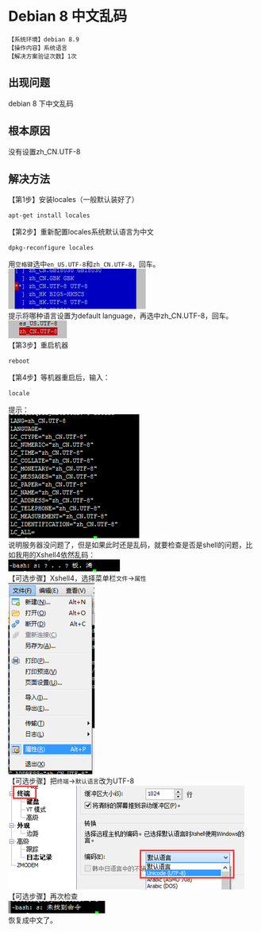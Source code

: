 # Debian 8 中文乱码
`【系统环境】debian 8.9`  
`【操作内容】系统语言`  
`【解决方案验证次数】1次`  
## <i class="fa fa-question-circle"></i> 出现问题
debian 8 下中文乱码
## <i class="fa fa-bullseye"></i> 根本原因
没有设置zh_CN.UTF-8
## <i class="fa fa-check-circle"></i> 解决方法
【第1步】安装locales（一般默认装好了）
```bash
apt-get install locales
```
【第2步】重新配置locales系统默认语言为中文
```bash
dpkg-reconfigure locales
```
用`空格键`选中`en_US.UTF-8`和`zh_CN.UTF-8`，回车。  
![](assets/001/20180619-3e6196bb.png)  
提示将哪种语言设置为default language，再选中zh_CN.UTF-8，回车。  
![](assets/001/20180619-fbf8f0b2.png)  
【第3步】重启机器
```bash
reboot
```
【第4步】等机器重启后，输入：
```bash
locale
```
提示：  
![](assets/001/20180619-6d8c9eeb.png)  
说明服务器没问题了，但是如果此时还是乱码，就要检查是否是shell的问题，比如我用的Xshell4依然乱码：  
![](assets/001/20180619-2c817382.png)  
【可选步骤】Xshell4，选择菜单栏`文件`→`属性`  
![](assets/001/20180619-13ffc687.png)  
【可选步骤】把`终端`→`默认语言`改为UTF-8  
![](assets/001/20180619-0cc1ab3e.png)  
【可选步骤】再次检查  
![](assets/001/20180619-e7893e7e.png)  
恢复成中文了。
